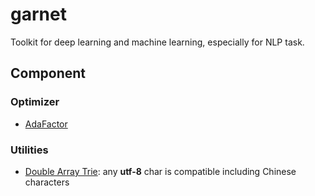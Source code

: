 # garnet

Toolkit for deep learning and machine learning, especially for NLP task.

## Component

### Optimizer

- [AdaFactor](garnet/optimizers/adafactor.py)

### Utilities

- [Double Array Trie](garnet/utils/trie.py): any **utf-8** char is compatible including Chinese characters
